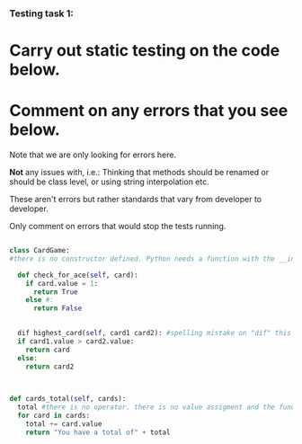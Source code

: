 ### Testing task 1:

# Carry out static testing on the code below.
# Comment on any errors that you see below.

Note that we are only looking for errors here.

**Not** any issues with, i.e.: 
Thinking that methods should be renamed or should be class level, or using string interpolation etc. 

These aren't errors but rather standards that vary from developer to developer. 

Only comment on errors that would stop the tests running.

```python

class CardGame:
#there is no constructor defined. Python needs a function with the __init__ constructor for the classes to be initialized by this method.

  def check_for_ace(self, card):
    if card.value = 1:
      return True
    else #:
      return False
   

  dif highest_card(self, card1 card2): #spelling mistake on "dif" this would stop the test from running
  if card1.value > card2.value:
    return card
  else:
    return card2
  


def cards_total(self, cards):
  total #there is no operator. there is no value assigment and the function does not know what total actually is
  for card in cards:
    total += card.value
    return "You have a total of" + total
  
```
